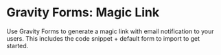 # Gravity Forms: Magic Link
Use Gravity Forms to generate a magic link with email notification to your users. This includes the code snippet + default form to import to get started.
